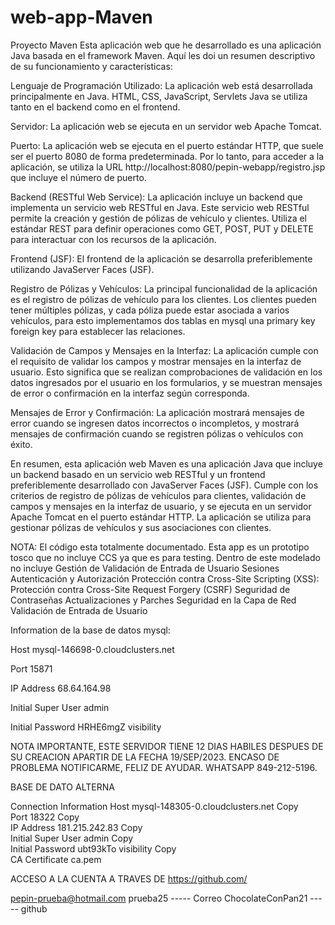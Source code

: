 # web-app-Maven

Proyecto Maven Esta aplicación web que he desarrollado es una aplicación Java basada en el framework Maven. Aquí les doi un resumen descriptivo de su funcionamiento y características:

Lenguaje de Programación Utilizado: La aplicación web está desarrollada principalmente en Java. HTML, CSS, JavaScript, Servlets Java se utiliza tanto en el backend como en el frontend.

Servidor: La aplicación web se ejecuta en un servidor web Apache Tomcat.

Puerto: La aplicación web se ejecuta en el puerto estándar HTTP, que suele ser el puerto 8080 de forma predeterminada. Por lo tanto, para acceder a la aplicación, se utiliza la URL http://localhost:8080/pepin-webapp/registro.jsp que incluye el número de puerto.

Backend (RESTful Web Service): La aplicación incluye un backend que implementa un servicio web RESTful en Java. Este servicio web RESTful permite la creación y gestión de pólizas de vehículo y clientes. Utiliza el estándar REST para definir operaciones como GET, POST, PUT y DELETE para interactuar con los recursos de la aplicación.

Frontend (JSF): El frontend de la aplicación se desarrolla preferiblemente utilizando JavaServer Faces (JSF).

Registro de Pólizas y Vehículos: La principal funcionalidad de la aplicación es el registro de pólizas de vehículo para los clientes. Los clientes pueden tener múltiples pólizas, y cada póliza puede estar asociada a varios vehículos, para esto implementamos dos tablas en mysql una primary key foreign key para establecer las relaciones. 

Validación de Campos y Mensajes en la Interfaz: La aplicación cumple con el requisito de validar los campos y mostrar mensajes en la interfaz de usuario. Esto significa que se realizan comprobaciones de validación en los datos ingresados por el usuario en los formularios, y se muestran mensajes de error o confirmación en la interfaz según corresponda.

Mensajes de Error y Confirmación: La aplicación mostrará mensajes de error cuando se ingresen datos incorrectos o incompletos, y mostrará mensajes de confirmación cuando se registren pólizas o vehículos con éxito.

En resumen, esta aplicación web Maven es una aplicación Java que incluye un backend basado en un servicio web RESTful y un frontend preferiblemente desarrollado con JavaServer Faces (JSF). Cumple con los criterios de registro de pólizas de vehículos para clientes, validación de campos y mensajes en la interfaz de usuario, y se ejecuta en un servidor Apache Tomcat en el puerto estándar HTTP. La aplicación se utiliza para gestionar pólizas de vehículos y sus asociaciones con clientes.


NOTA: El código esta totalmente documentado.
Esta app es un prototipo tosco que no incluye CCS ya que es para testing. Dentro de este modelado no incluye Gestión de 
Validación de Entrada de Usuario
Sesiones
Autenticación y Autorización
Protección contra Cross-Site Scripting (XSS):
Protección contra Cross-Site Request Forgery (CSRF)
Seguridad de Contraseñas
Actualizaciones y Parches
Seguridad en la Capa de Red
Validación de Entrada de Usuario


Information de la base de datos mysql:

Host
mysql-146698-0.cloudclusters.net
  
Port
15871
  
IP Address
68.64.164.98
  
Initial Super User
admin
  
Initial Password
HRHE6mgZ
visibility

NOTA IMPORTANTE, ESTE SERVIDOR TIENE 12 DIAS HABILES DESPUES DE SU CREACION APARTIR DE LA FECHA 19/SEP/2023. ENCASO DE PROBLEMA NOTIFICARME, FELIZ DE AYUDAR. WHATSAPP 849-212-5196.


BASE DE DATO ALTERNA 

Connection Information
Host
mysql-148305-0.cloudclusters.net
Copy   
Port
18322
Copy   
IP Address
181.215.242.83
Copy   
Initial Super User
admin
Copy   
Initial Password
ubt93kTo
visibility
Copy   
CA Certificate
ca.pem


ACCESO A LA CUENTA A TRAVES DE  https://github.com/  

pepin-prueba@hotmail.com
prueba25     ----- Correo
ChocolateConPan21 ----- github
  

